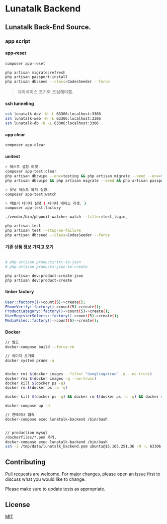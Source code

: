 # Lunatalk Backend

## Lunatalk Back-End Source.

### app script

#### app-reset

```bash
composer app-reset
```

```bash
php artisan migrate:refresh
php artisan passport:install
php artisan db:seed --class=CodesSeeder --force
```

> 데이베이스 초기화 조심해야함.

#### ssh tunneling
```bash
ssh lunatalk-dev -N -L 63306:localhost:3306
ssh lunatalk-web -N -L 63306:localhost:3306
ssh lunatalk-db -N -L 63306:localhost:3306
```

#### app clear
```bash
composer app-clear
```

#### unitest
```bash
> 테스트 설정 리셋.
composer app-test:clear
php artisan db:wipe --env=testing && php artisan migrate --seed --env=testing && php artisan passport:install --force --env=testing
php artisan db:wipe && php artisan migrate --seed && php artisan passport:install --force

> 유닛 테스트 와치 실행.
composer app-test:watch

> 팩토리 데이터 실행 ( 데이터 베이스 리셋. )
composer app-test:factory

./vendor/bin/phpunit-watcher watch --filter=test_login_

php artisan test
php artisan test --stop-on-failure
php artisan db:seed --class=CodesSeeder --force
```

#### 기존 상품 정보 가지고 오기

```bash

# php artisan products:txt-to-json
# php artisan products:json-to-create

php artisan dev:product-create-json
php artisan dev:product-create

```

#### tinker factory

```bash
User::factory()->count(5)->create();
PhoneVerify::factory()->count(5)->create();
ProductCategory::factory()->count(5)->create();
UserRegisterSelects::factory()->count(5)->create();
MediaFiles::factory()->count(5)->create();
```

#### Docker
```bash
// 빌드
docker-compose build --force-rm

// 이미지 초기화
docker system prune -a


docker rmi $(docker images --filter "dangling=true" -q --no-trunc)
docker rmi $(docker images -q --no-trunc)
docker kill $(docker ps -q)
docker rm $(docker ps -a -q)

docker kill $(docker ps -q) && docker rm $(docker ps -a -q) && docker rmi $(docker images -q --no-trunc) && docker-compose build --force-rm

docker-compose up -d

// 컨테이너 접속
docker-compose exec lunatalk-backend /bin/bash


// production mysql
/dockerfiles/*.pem 추가.
docker-compose exec lunatalk-backend /bin/bash
ssh -i /tmp/data/lunatalk_backend.pem ubuntu@15.165.251.36 -N -L 63306:localhost:3306
```

## Contributing
Pull requests are welcome. For major changes, please open an issue first to discuss what you would like to change.

Please make sure to update tests as appropriate.

## License
[MIT](https://choosealicense.com/licenses/mit/)
